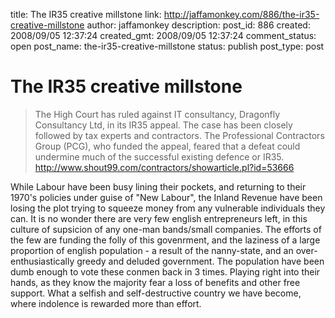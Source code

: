 title: The IR35 creative millstone
link: http://jaffamonkey.com/886/the-ir35-creative-millstone
author: jaffamonkey
description: 
post_id: 886
created: 2008/09/05 12:37:24
created_gmt: 2008/09/05 12:37:24
comment_status: open
post_name: the-ir35-creative-millstone
status: publish
post_type: post

# The IR35 creative millstone

> The High Court has ruled against IT consultancy, Dragonfly Consultancy Ltd, in its IR35 appeal. The case has been closely followed by tax experts and contractors. The Professional Contractors Group (PCG), who funded the appeal, feared that a defeat could undermine much of the successful existing defence or IR35. http://www.shout99.com/contractors/showarticle.pl?id=53666

While Labour have been busy lining their pockets, and returning to their 1970's policies under guise of "New Labour", the Inland Revenue have been losing the plot trying to squeeze money from any vulnerable individuals they can. It is no wonder there are very few english entrepreneurs left, in this culture of supsicion of any one-man bands/small companies. The efforts of the few are funding the folly of this govenrment, and the laziness of a large proportion of english population - a result of the nanny-state, and an over-enthusiastically greedy and deluded government. The population have been dumb enough to vote these conmen back in 3 times. Playing right into their hands, as they know the majority fear a loss of benefits and other free support. What a selfish and self-destructive country we have become, where indolence is rewarded more than effort.